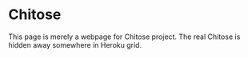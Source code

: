 Chitose
=======

This page is merely a webpage for Chitose project. The real Chitose is hidden away somewhere in Heroku grid.